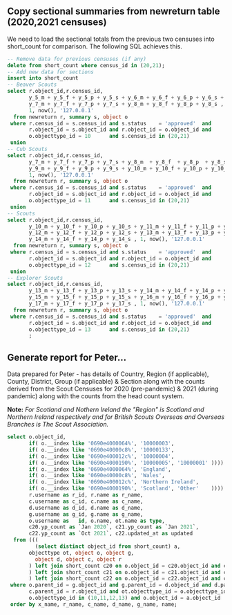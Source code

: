 
## Copy sectional summaries from newreturn table (2020,2021 censuses)

We need to load the sectional totals from the previous two censuses into
short_count for comparison. The following SQL achieves this.

```sql
-- Remove data for previous censuses (if any)
delete from short_count where census_id in (20,21);
-- Add new data for sections
insert into short_count
-- Beaver Scouts
select r.object_id,r.census_id,
       y_5_m + y_5_f + y_5_p + y_5_s + y_6_m + y_6_f + y_6_p + y_6_s +
       y_7_m + y_7_f + y_7_p + y_7_s + y_8_m + y_8_f + y_8_p + y_8_s ,
       1, now(), '127.0.0.1'
  from newreturn r, summary s, object o
 where r.census_id = s.census_id and s.status    = 'approved'  and
       r.object_id = s.object_id and r.object_id = o.object_id and
       o.objecttype_id = 10      and s.census_id in (20,21)
 union
-- Cub Scouts
select r.object_id,r.census_id,
       y_7_m + y_7_f + y_7_p + y_7_s + y_8_m  + y_8_f  + y_8_p  + y_8_s  +
       y_9_m + y_9_f + y_9_p + y_9_s + y_10_m + y_10_f + y_10_p + y_10_s ,
       1, now(), '127.0.0.1'
  from newreturn r, summary s, object o
 where r.census_id = s.census_id and s.status    = 'approved'  and
       r.object_id = s.object_id and r.object_id = o.object_id and
       o.objecttype_id = 11      and s.census_id in (20,21)
 union
-- Scouts
select r.object_id,r.census_id,
       y_10_m + y_10_f + y_10_p + y_10_s + y_11_m + y_11_f + y_11_p + y_11_s +
       y_12_m + y_12_f + y_12_p + y_12_s + y_13_m + y_13_f + y_13_p + y_13_s +
       y_14_m + y_14_f + y_14_p + y_14_s , 1, now(), '127.0.0.1'
  from newreturn r, summary s, object o
 where r.census_id = s.census_id and s.status    = 'approved'  and
       r.object_id = s.object_id and r.object_id = o.object_id and
       o.objecttype_id = 12      and s.census_id in (20,21)
 union
-- Explorer Scouts
select r.object_id,r.census_id,
       y_13_m + y_13_f + y_13_p + y_13_s + y_14_m + y_14_f + y_14_p + y_14_s +
       y_15_m + y_15_f + y_15_p + y_15_s + y_16_m + y_16_f + y_16_p + y_16_s +
       y_17_m + y_17_f + y_17_p + y_17_s , 1, now(), '127.0.0.1'
  from newreturn r, summary s, object o
 where r.census_id = s.census_id and s.status    = 'approved'  and
       r.object_id = s.object_id and r.object_id = o.object_id and
       o.objecttype_id = 13      and s.census_id in (20,21)
       ;

```
## Generate report for Peter...

Data prepared for Peter - has details of Country, Region (if applicable), County, District,
Group (if applicable) & Section along with the counts derived from the Scout Censuses for
2020 (pre-pandemic) & 2021 (during pandemic) along with the counts from the head count
system.

**Note:** *For Scotland and Nothern Ireland the "Region" is Scotland and Northern Ireland respectively and for British Scouts Overseas and Overseas Branches is The Scout Association.*

```sql
select o.object_id,
       if( o.__index like '0690e4000064%', '10000003',
       if( o.__index like '0690e40000c8%', '10000133',
       if( o.__index like '0690e400012c%', '10000004',
       if( o.__index like '0690e4000190%', '10000005', '10000001' )))) as x_id,
       if( o.__index like '0690e4000064%', 'England',
       if( o.__index like '0690e40000c8%', 'Wales',
       if( o.__index like '0690e400012c%', 'Northern Ireland',
       if( o.__index like '0690e4000190%', 'Scotland', 'Other'    )))) as x_name,
       r.username as r_id, r.name as r_name,
       c.username as c_id, c.name as c_name,
       d.username as d_id, d.name as d_name,
       g.username as g_id, g.name as g_name,
       o.username as   id, o.name, ot.name as type,
       c20.yp_count as `Jan 2020`, c21.yp_count as `Jan 2021`,
       c22.yp_count as `Oct 2021`, c22.updated_at as updated
  from (((
         (select distinct object_id from short_count) a,
	   objecttype ot, object o, object g,
         object d, object c, object r
       ) left join short_count c20 on o.object_id = c20.object_id and c20.census_id = 20
       ) left join short_count c21 on o.object_id = c21.object_id and c21.census_id = 21
       ) left join short_count c22 on o.object_id = c22.object_id and c22.census_id = 22
 where o.parent_id = g.object_id and g.parent_id = d.object_id and d.parent_id = c.object_id and
       c.parent_id = r.object_id and ot.objecttype_id = o.objecttype_id and
       o.objecttype_id in (10,11,12,13) and o.object_id = a.object_id
 order by x_name, r_name, c_name, d_name, g_name, name;
```
